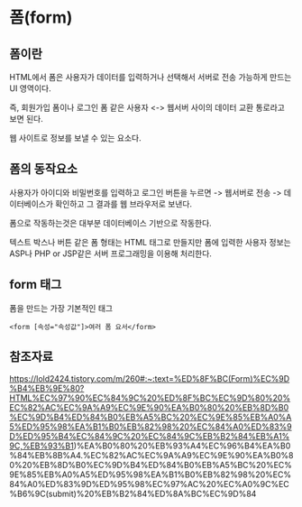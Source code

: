 폼(form)
===

폼이란
---

HTML에서 폼은 사용자가 데이터를 입력하거나 선택해서 서버로 전송 가능하게 만드는 UI 영역이다.

즉, 회원가입 폼이나 로그인 폼 같은 사용자 <-> 웹서버 사이의 데이터 교환 통로라고 보면 된다.

웹 사이트로 정보를 보낼 수 있는 요소다.

폼의 동작요소
---

사용자가 아이디와 비밀번호를 입력하고 로그인 버튼을 누르면 -> 웹서버로 전송 -> 데이터베이스가 확인하고 그 결과를 웹 브라우저로 보낸다.

폼으로 작동하는것은 대부분 데이터베이스 기반으로 작동한다.

텍스트 박스나 버튼 같은 폼 형태는 HTML 태그로 만들지만 폼에 입력한 사용자 정보는 ASP나 PHP or JSP같은 서버 프로그래밍을 이용해 처리한다.

form 태그
---

폼을 만드는 가장 기본적인 태그

    <form [속성="속성값"]>여러 폼 요서</form>










참조자료
---

https://lold2424.tistory.com/m/260#:~:text=%ED%8F%BC(Form)%EC%9D%B4%EB%9E%80?HTML%EC%97%90%EC%84%9C%20%ED%8F%BC%EC%9D%80%20%EC%82%AC%EC%9A%A9%EC%9E%90%EA%B0%80%20%EB%8D%B0%EC%9D%B4%ED%84%B0%EB%A5%BC%20%EC%9E%85%EB%A0%A5%ED%95%98%EA%B1%B0%EB%82%98%20%EC%84%A0%ED%83%9D%ED%95%B4%EC%84%9C%20%EC%84%9C%EB%B2%84%EB%A1%9C,%EB%93%B1)%EA%B0%80%20%EB%93%A4%EC%96%B4%EA%B0%84%EB%8B%A4.%EC%82%AC%EC%9A%A9%EC%9E%90%EA%B0%80%20%EB%8D%B0%EC%9D%B4%ED%84%B0%EB%A5%BC%20%EC%9E%85%EB%A0%A5%ED%95%98%EA%B1%B0%EB%82%98%20%EC%84%A0%ED%83%9D%ED%95%98%EC%97%AC%20%EC%A0%9C%EC%B6%9C(submit)%20%EB%B2%84%ED%8A%BC%EC%9D%84

